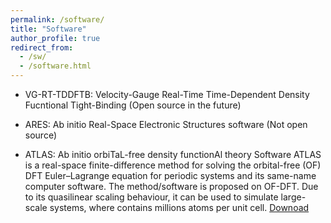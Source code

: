 ```yaml
---
permalink: /software/
title: "Software"
author_profile: true
redirect_from: 
  - /sw/
  - /software.html
---
```


* VG-RT-TDDFTB: Velocity-Gauge Real-Time Time-Dependent Density Fucntional Tight-Binding
  (Open source in the future)
  
* ARES: Ab initio Real-Space Electronic Structures software
  (Not open source)
* ATLAS: Ab initio orbiTaL-free density functionAl theory Software
  ATLAS is a real-space finite-difference method for solving the orbital-free (OF) DFT Euler–Lagrange equation for periodic systems and its same-name computer software. The method/software is proposed on OF-DFT. Due to its quasilinear scaling behaviour, it can be used to simulate large-scale systems, where contains millions atoms per unit cell.
  [Downoad](http://atlas-ch.cn/)
